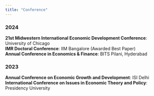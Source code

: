 ```yaml
---
title: "Conference"
---
```


### 2024
**21st Midwestern International Economic Development Conference**: University of Chicago  
**IMR Doctoral Conference**: IIM Bangalore (Awarded Best Paper)  
**Annual Conference in Economics & Finance**: BITS Pilani, Hyderabad  
### 2023
**Annual Conference on Economic Growth and Development**: ISI Delhi  
**International Conference on Issues in Economic Theory and Policy**: Presidency University  



